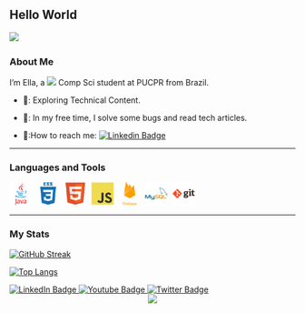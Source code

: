 ## Hello World 
<div id="header" align="left">
  <img src="https://i.giphy.com/media/v1.Y2lkPTc5MGI3NjExZjJoenV6Y2Q4OWFsMHZjeXVtNmU3emhpOGszOGczcHExa2ZydXBjcSZlcD12MV9pbnRlcm5hbF9naWZfYnlfaWQmY3Q9cw/Lpi3F7hFedErKjGvvC/giphy.gif" width="100"/>

### About Me 
I’m  Ella, a  <img src="https://media.giphy.com/media/WUlplcMpOCEmTGBtBW/giphy.gif" width="30"> Comp Sci student at PUCPR from Brazil.

- 🖤: Exploring Technical Content.

- 🖤: In my free time, I solve some bugs and read tech articles.

- 🖤:How to reach me: [![Linkedin Badge](https://img.shields.io/badge/-kakbar-blue?style=flat&logo=Linkedin&logoColor=white)](your-linkedin-url)

---
### Languages and Tools 
<div>
  <img src="https://github.com/devicons/devicon/blob/master/icons/java/java-original-wordmark.svg" title="Java" alt="Java" width="40" height="40"/>&nbsp;
  <img src="https://github.com/devicons/devicon/blob/master/icons/css3/css3-plain-wordmark.svg"  title="CSS3" alt="CSS" width="40" height="40"/>&nbsp;
  <img src="https://github.com/devicons/devicon/blob/master/icons/html5/html5-original.svg" title="HTML5" alt="HTML" width="40" height="40"/>&nbsp;
  <img src="https://github.com/devicons/devicon/blob/master/icons/javascript/javascript-original.svg" title="JavaScript" alt="JavaScript" width="40" height="40"/>&nbsp;
  <img src="https://github.com/devicons/devicon/blob/master/icons/firebase/firebase-plain-wordmark.svg" title="Firebase" alt="Firebase" width="40" height="40"/>&nbsp;
  <img src="https://github.com/devicons/devicon/blob/master/icons/mysql/mysql-original-wordmark.svg" title="MySQL"  alt="MySQL" width="40" height="40"/>&nbsp;
  <img src="https://github.com/devicons/devicon/blob/master/icons/git/git-original-wordmark.svg" title="Git" **alt="Git" width="40" height="40"/>
</div>

---

### My Stats 
[![GitHub Streak](http://github-readme-streak-stats.herokuapp.com?user=gmhsss&theme=dark&background=000000)](https://git.io/streak-stats)

[![Top Langs](https://github-readme-stats.vercel.app/api/top-langs/?username=gmhsss&layout=compact&theme=vision-friendly-dark)](https://github.com/anuraghazra/github-readme-stats)
</div>
<div id="badges">
  <a href="your-linkedin-URL">
    <img src="https://img.shields.io/badge/LinkedIn-blue?style=for-the-badge&logo=linkedin&logoColor=white" alt="LinkedIn Badge"/>
  </a>
  <a href="your-youtube-URL">
    <img src="https://img.shields.io/badge/YouTube-red?style=for-the-badge&logo=youtube&logoColor=white" alt="Youtube Badge"/>
  </a>
  <a href="your-twitter-URL">
    <img src="https://img.shields.io/badge/Twitter-blue?style=for-the-badge&logo=twitter&logoColor=white" alt="Twitter Badge"/>
  </a>
</div>
<div id="header" align="center">
  <img src="https://media.giphy.com/media/SVeiYWX54mhi9YyjWB/giphy.gif?cid=ecf05e47cxida16zc19uiy2esyjtx3vg25vk6ipf5284bk36&ep=v1_stickers_search&rid=giphy.gif&ct=s" width="100"/>
